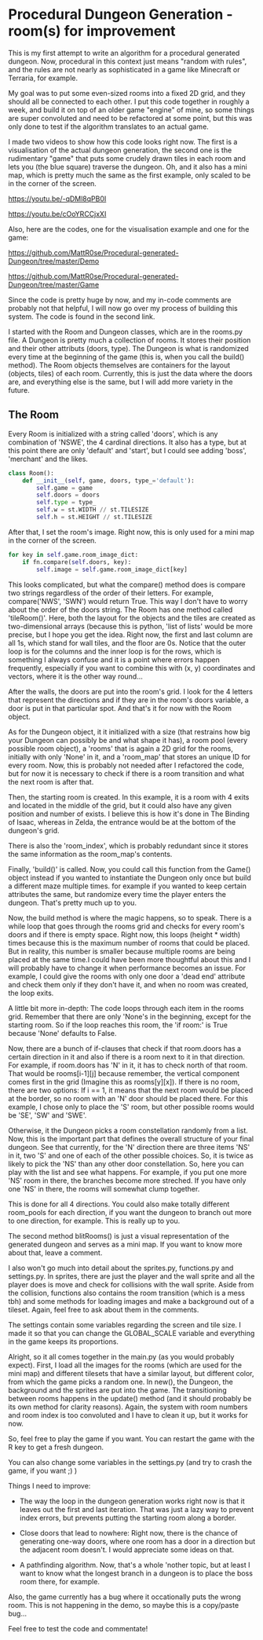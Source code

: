 # Procedural Dungeon Generation - room(s) for improvement

This is my first attempt to write an algorithm for a procedural generated dungeon. Now, procedural in this context just means "random with rules", and the rules are not nearly as sophisticated in a game like Minecraft or Terraria, for example.

My goal was to put some even-sized rooms into a fixed 2D grid, and they should all be connected to each other. I put this code together in roughly a week, and build it on top of an older game "engine" of mine, so some things are super convoluted and need to be refactored at some point, but this was only done to test if the algorithm translates to an actual game.

I made two videos to show how this code looks right now. The first is a visualisation of the actual dungeon generation, the second one is the rudimentary "game" that puts some crudely drawn tiles in each room and lets you (the blue square) traverse the dungeon. Oh, and it also has a mini map, which is pretty much the same as the first example, only scaled to be in the corner of the screen.

https://youtu.be/-qDMl8qPB0I

https://youtu.be/cOoYRCCjxXI

Also, here are the codes, one for the visualisation example and one for the game:

https://github.com/MattR0se/Procedural-generated-Dungeon/tree/master/Demo

https://github.com/MattR0se/Procedural-generated-Dungeon/tree/master/Game

Since the code is pretty huge by now, and my in-code comments are probably not that helpful, I will now go over my process of building this system. The code is found in the second link.

I started with the Room and Dungeon classes, which are in the rooms.py file. A Dungeon is pretty much a collection of rooms. It stores their position and their other attributs (doors, type). The Dungeon is what is randomized every time at the beginning of the game (this is, when you call the build() method). The Room objects themselves are containers for the layout (objects, tiles) of each room. Currently, this is just the data where the doors are, and everything else is the same, but I will add more variety in the future.

## The Room

Every Room is initialized with a string called 'doors', which is any combination of 'NSWE', the 4 cardinal directions. It also has a type, but at this point there are only 'default' and 'start', but I could see adding 'boss', 'merchant' and the likes.
```python
class Room():
    def __init__(self, game, doors, type_='default'):
        self.game = game
        self.doors = doors
        self.type = type_
        self.w = st.WIDTH // st.TILESIZE
        self.h = st.HEIGHT // st.TILESIZE
```

After that, I set the room's image. Right now, this is only used for a mini map in the corner of the screen.

```python
for key in self.game.room_image_dict:
    if fn.compare(self.doors, key):
        self.image = self.game.room_image_dict[key]
```

This looks complicated, but what the compare() method does is compare two strings regardless of the order of their letters. For example, compare('NWS', 'SWN') would return True. This way I don't have to worry about the order of the doors string. The Room has one method called 'tileRoom()'. Here, both the layout for the objects and the tiles are created as two-dimensional arrays (because this is python, 'list of lists' would be more precise, but I hope you get the idea. Right now, the first and last column are all 1s, which stand for wall tiles, and the floor are 0s. Notice that the outer loop is for the columns and the inner loop is for the rows, which is something I always confuse and it is a point where errors happen frequently, especially if you want to combine this with (x, y) coordinates and vectors, where it is the other way round...

After the walls, the doors are put into the room's grid. I look for the 4 letters that represent the directions and if they are in the room's doors variable, a door is put in that particular spot. And that's it for now with the Room object.

As for the Dungeon object, it it initialized with a size (that restrains how big your Dungeon can possibly be and what shape it has), a room pool (every possible room object), a 'rooms' that is again a 2D grid for the rooms, initially with only 'None' in it, and a 'room_map' that stores an unique ID for every room. Now, this is probably not needed after I refactored the code, but for now it is necessary to check if there is a room transition and what the next room is after that.

Then, the starting room is created. In this example, it is a room with 4 exits and located in the middle of the grid, but it could also have any given position and number of exists. I believe this is how it's done in The Binding of Isaac, whereas in Zelda, the entrance would be at the bottom of the dungeon's grid.

There is also the 'room_index', which is probably redundant since it stores the same information as the room_map's contents.

Finally, 'build()' is called. Now, you could call this function from the Game() object instead if you wanted to instantiate the Dungeon only once but build a different maze multiple times. for example if you wanted to keep certain attributes the same, but randomize every time the player enters the dungeon. That's pretty much up to you.

Now, the build method is where the magic happens, so to speak. There is a while loop that goes through the rooms grid and checks for every room's doors and if there is empty space. Right now, this loops (height * width) times because this is the maximum number of rooms that could be placed. But in reality, this number is smaller because multiple rooms are being placed at the same time.I could have been more thoughtful about this and I will probably have to change it when performance becomes an issue. For example, I could give the rooms with only one door a 'dead end' attribute and check them only if they don't have it, and when no room was created, the loop exits.

A little bit more in-depth: The code loops through each item in the rooms grid. Remember that there are only 'None's in the beginning, except for the starting room. So if the loop reaches this room, the 'if room:' is True because 'None' defaults to False.

Now, there are a bunch of if-clauses that check if that room.doors has a certain direction in it and also if there is a room next to it in that direction. For example, if room.doors has 'N' in it, it has to check north of that room. That would be rooms[i-1][j] because remember, the vertical component comes first in the grid (Imagine this as rooms[y][x]). If there is no room, there are two options: If i == 1, it means that the next room would be placed at the border, so no room with an 'N' door should be placed there. For this example, I chose only to place the 'S' room, but other possible rooms would be 'SE', 'SW' and 'SWE'.

Otherwise, it the Dungeon picks a room constellation randomly from a list. Now, this is the important part that defines the overall structure of your final dungeon. See that currently, for the 'N' direction there are three items 'NS' in it, two 'S' and one of each of the other possible choices. So, it is twice as likely to pick the 'NS' than any other door constellation. So, here you can play with the list and see what happens. For example, if you put one more 'NS' room in there, the branches become more streched. If you have only one 'NS' in there, the rooms will somewhat clump together.

This is done for all 4 directions. You could also make totally different room_pools for each direction, if you want the dungeon to branch out more to one direction, for example. This is really up to you.

The second method blitRooms() is just a visual representation of the generated dungeon and serves as a mini map. If you want to know more about that, leave a comment.

I also won't go much into detail about the sprites.py, functions.py and settings.py. In sprites, there are just the player and the wall sprite and all the player does is move and check for collisions with the wall sprite. Aside from the collision, functions also contains the room transition (which is a mess tbh) and some methods for loading images and make a background out of a tileset. Again, feel free to ask about them in the comments.

The settings contain some variables regarding the screen and tile size. I made it so that you can change the GLOBAL_SCALE variable and everything in the game keeps its proportions.

Alright, so it all comes together in the main.py (as you would probably expect). First, I load all the images for the rooms (which are used for the mini map) and different tilesets that have a similar layout, but different color, from which the game picks a random one. In new(), the Dungeon, the background and the sprites are put into the game. The transitioning between rooms happens in the update() method (and it should probably be its own method for clarity reasons). Again, the system with room numbers and room index is too convoluted and I have to clean it up, but it works for now.

So, feel free to play the game if you want. You can restart the game with the R key to get a fresh dungeon.

You can also change some variables in the settings.py (and try to crash the game, if you want ;) )

Things I need to improve:

- The way the loop in the dungeon generation works right now is that it leaves out the first and last iteration. That was just a lazy way to prevent index errors, but prevents putting the starting room along a border.

- Close doors that lead to nowhere: Right now, there is the chance of generating one-way doors, where one room has a door in a direction but the adjacent room doesn't. I would appreciate some ideas on that.

- A pathfinding algorithm. Now, that's a whole 'nother topic, but at least I want to know what the longest branch in a dungeon is to place the boss room there, for example.

Also, the game currently has a bug where it occationally puts the wrong room. This is not happening in the demo, so maybe this is a copy/paste bug...

Feel free to test the code and commentate!
